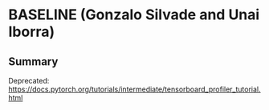 # BASELINE (Gonzalo Silvade and Unai Iborra)

## Summary

Deprecated: https://docs.pytorch.org/tutorials/intermediate/tensorboard_profiler_tutorial.html
